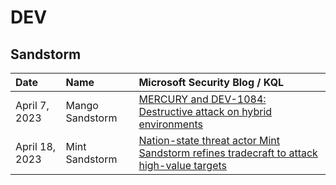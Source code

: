 # DEV

## Sandstorm
| Date    | Name    | Microsoft Security Blog / KQL |
|:--------|:--------|:----------|
| April 7, 2023 | Mango Sandstorm | [MERCURY and DEV-1084: Destructive attack on hybrid environments](https://github.com/LearningKijo/KQL/blob/main/KQL-XDR-Hunting/MicrosoftSecurity-Threat-Insight/MicrosoftSecurity-ThreatInsight/2023-MicrosoftSecurity-ThreatInsight/20230407-MangoSandstorm.md) |
| April 18, 2023 | Mint Sandstorm | [Nation-state threat actor Mint Sandstorm refines tradecraft to attack high-value targets](https://github.com/LearningKijo/KQL/blob/main/KQL-XDR-Hunting/MicrosoftSecurity-Threat-Insight/MicrosoftSecurity-ThreatInsight/2023-MicrosoftSecurity-ThreatInsight/20230418-MintSandstorm.md) |
